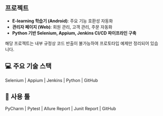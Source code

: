 ## 프로젝트  
- **E-learning 학습기 (Android)**: 주요 기능 호환성 자동화 
- **관리자 페이지 (Web)**: 회원 관리, 고객 관리, 주문 자동화  
- **Python 기반 Selenium, Appium, Jenkins CI/CD 파이프라인 구축**  

해당 프로젝트는 내부 규정상 코드 반출이 불가능하여 프로토타입 예제만 정리되어 있습니다.  

## 💻 주요 기술 스택  
Selenium | Appium | Jenkins | Python | GitHub  

## 🔧 사용 툴  
PyCharm | Pytest | Allure Report | Junit Report | GitHub
